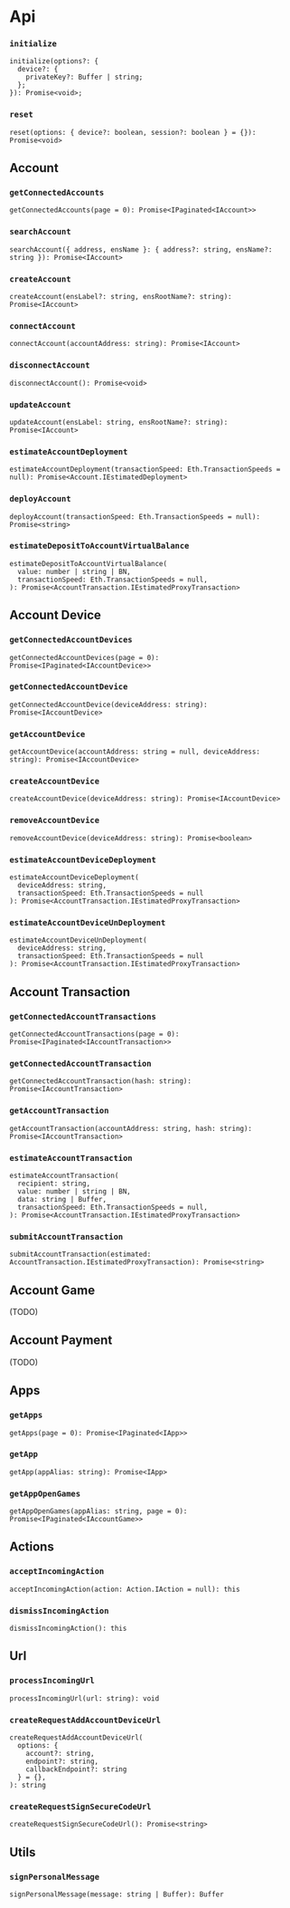 # Api

### `initialize`
```
initialize(options?: { 
  device?: {
    privateKey?: Buffer | string;
  };
}): Promise<void>;
```

### `reset`
```
reset(options: { device?: boolean, session?: boolean } = {}): Promise<void>
```

## Account

### `getConnectedAccounts`
```
getConnectedAccounts(page = 0): Promise<IPaginated<IAccount>>
```

### `searchAccount`
```
searchAccount({ address, ensName }: { address?: string, ensName?: string }): Promise<IAccount>
```

### `createAccount`
```
createAccount(ensLabel?: string, ensRootName?: string): Promise<IAccount>
```

### `connectAccount`
```
connectAccount(accountAddress: string): Promise<IAccount>
```

### `disconnectAccount`
```
disconnectAccount(): Promise<void>
```

### `updateAccount`
```
updateAccount(ensLabel: string, ensRootName?: string): Promise<IAccount>
```

### `estimateAccountDeployment`
```
estimateAccountDeployment(transactionSpeed: Eth.TransactionSpeeds = null): Promise<Account.IEstimatedDeployment>
```

### `deployAccount`
```
deployAccount(transactionSpeed: Eth.TransactionSpeeds = null): Promise<string>
```

### `estimateDepositToAccountVirtualBalance`
```
estimateDepositToAccountVirtualBalance(
  value: number | string | BN,
  transactionSpeed: Eth.TransactionSpeeds = null,
): Promise<AccountTransaction.IEstimatedProxyTransaction> 
```

## Account Device

### `getConnectedAccountDevices`
```
getConnectedAccountDevices(page = 0): Promise<IPaginated<IAccountDevice>>
```

### `getConnectedAccountDevice`
```
getConnectedAccountDevice(deviceAddress: string): Promise<IAccountDevice>
```

### `getAccountDevice`
```
getAccountDevice(accountAddress: string = null, deviceAddress: string): Promise<IAccountDevice>
```

### `createAccountDevice`
```
createAccountDevice(deviceAddress: string): Promise<IAccountDevice>
```

### `removeAccountDevice`
```
removeAccountDevice(deviceAddress: string): Promise<boolean>
```

### `estimateAccountDeviceDeployment`
```
estimateAccountDeviceDeployment(
  deviceAddress: string, 
  transactionSpeed: Eth.TransactionSpeeds = null
): Promise<AccountTransaction.IEstimatedProxyTransaction>
```
  
### `estimateAccountDeviceUnDeployment`
```
estimateAccountDeviceUnDeployment(
  deviceAddress: string, 
  transactionSpeed: Eth.TransactionSpeeds = null
): Promise<AccountTransaction.IEstimatedProxyTransaction>
```

## Account Transaction

### `getConnectedAccountTransactions`
```
getConnectedAccountTransactions(page = 0): Promise<IPaginated<IAccountTransaction>>
```

### `getConnectedAccountTransaction`
```
getConnectedAccountTransaction(hash: string): Promise<IAccountTransaction>
```

### `getAccountTransaction`
```
getAccountTransaction(accountAddress: string, hash: string): Promise<IAccountTransaction>
```

### `estimateAccountTransaction`
```
estimateAccountTransaction(
  recipient: string,
  value: number | string | BN,
  data: string | Buffer,
  transactionSpeed: Eth.TransactionSpeeds = null,
): Promise<AccountTransaction.IEstimatedProxyTransaction>
```

### `submitAccountTransaction`
```
submitAccountTransaction(estimated: AccountTransaction.IEstimatedProxyTransaction): Promise<string>
```

## Account Game

(TODO)

## Account Payment

(TODO)

## Apps 

### `getApps`
```
getApps(page = 0): Promise<IPaginated<IApp>>
```

### `getApp`
```
getApp(appAlias: string): Promise<IApp>
```

### `getAppOpenGames`
```
getAppOpenGames(appAlias: string, page = 0): Promise<IPaginated<IAccountGame>>
```

## Actions

### `acceptIncomingAction`
```
acceptIncomingAction(action: Action.IAction = null): this
```

### `dismissIncomingAction`
```
dismissIncomingAction(): this
```

## Url

### `processIncomingUrl`
```
processIncomingUrl(url: string): void
```

### `createRequestAddAccountDeviceUrl`
```
createRequestAddAccountDeviceUrl(
  options: { 
    account?: string, 
    endpoint?: string, 
    callbackEndpoint?: string 
  } = {},
): string
```

### `createRequestSignSecureCodeUrl`
```
createRequestSignSecureCodeUrl(): Promise<string>
```

## Utils

### `signPersonalMessage`
```
signPersonalMessage(message: string | Buffer): Buffer
```
